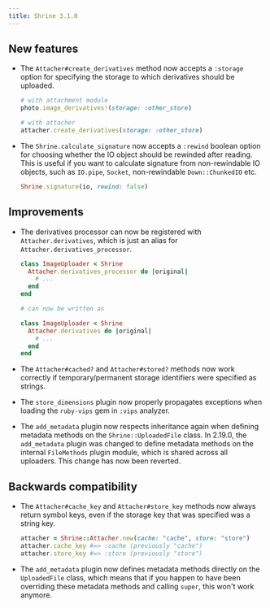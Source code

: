 ```yaml
---
title: Shrine 3.1.0
---
```


## New features

* The `Attacher#create_derivatives` method now accepts a `:storage` option for
  specifying the storage to which derivatives should be uploaded.

  ```rb
  # with attachment module
  photo.image_derivatives!(storage: :other_store)

  # with attacher
  attacher.create_derivatives(storage: :other_store)
  ```

* The `Shrine.calculate_signature` now accepts a `:rewind` boolean option for
  choosing whether the IO object should be rewinded after reading. This is
  useful if you want to calculate signature from non-rewindable IO objects,
  such as `IO.pipe`, `Socket`, non-rewindable `Down::ChunkedIO` etc.

  ```rb
  Shrine.signature(io, rewind: false)
  ```

## Improvements

* The derivatives processor can now be registered with `Attacher.derivatives`,
  which is just an alias for `Attacher.derivatives_processor`.

  ```rb
  class ImageUploader < Shrine
    Attacher.derivatives_processor do |original|
      # ...
    end
  end

  # can now be written as

  class ImageUploader < Shrine
    Attacher.derivatives do |original|
      # ...
    end
  end
  ```

* The `Attacher#cached?` and `Attacher#stored?` methods now work correctly if
  temporary/permanent storage identifiers were specified as strings.

* The `store_dimensions` plugin now properly propagates exceptions when loading
  the `ruby-vips` gem in `:vips` analyzer.

* The `add_metadata` plugin now respects inheritance again when defining
  metadata methods on the `Shrine::UploadedFile` class. In 2.19.0, the
  `add_metadata` plugin was changed to define metadata methods on the internal
  `FileMethods` plugin module, which is shared across all uploaders. This
  change has now been reverted.

## Backwards compatibility

* The `Attacher#cache_key` and `Attacher#store_key` methods now always return
  symbol keys, even if the storage key that was specified was a string key.

  ```rb
  attacher = Shrine::Attacher.new(cache: "cache", store: "store")
  attacher.cache_key #=> :cache (previously "cache")
  attacher.store_key #=> :store (previously "store")
  ```

* The `add_metadata` plugin now defines metadata methods directly on the
  `UploadedFile` class, which means that if you happen to have been overriding
  these metadata methods and calling `super`, this won't work anymore.
